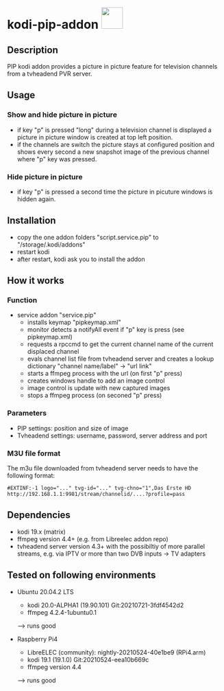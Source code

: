 # kodi-pip-addon <img src="https://github.com/mltobi/kodi-pip-addon/blob/main/script.service.pip/resources/icon.png" width="50"/>

## Description
PIP kodi addon provides a picture in picture feature for television channels from a tvheadend PVR server.
          
## Usage

### Show and hide picture in picture
* if key "p" is pressed "long" during a television channel is displayed a picture in picture window is created at top left position.
* if the channels are switch the picture stays at configured position and shows every second a new snapshot image of the previous channel where "p" key was pressed.

### Hide picture in picture
* if key "p" is pressed a second time the picture in picuture windows is hidden again.

## Installation
* copy the one addon folders "script.service.pip" to "/storage/.kodi/addons"
* restart kodi
* after restart, kodi ask you to install the addon

## How it works

### Function
* service addon "service.pip"
  * installs keymap "pipkeymap.xml"
  * monitor detects a notifyAll event if "p" key is press (see pipkeymap.xml)
  * requests a rpccmd to get the current channel name of the current displaced channel
  * evals channel list file from tvheadend server and creates a lookup dictionary "channel name/label" -> "url link"
  * starts a ffmpeg process with the url (on first "p" press)
  * creates windows handle to add an image control
  * image control is update with new captured images
  * stops a ffmpeg process (on seconed "p" press)

### Parameters
* PIP settings: position and size of image
* Tvheadend settings: username, password, server address and port

### M3U file format
The m3u file downloaded from tvheadend server needs to have the following format:
```
#EXTINF:-1 logo="..." tvg-id="..." tvg-chno="1",Das Erste HD
http://192.168.1.1:9981/stream/channelid/....?profile=pass
```

## Dependencies
* kodi 19.x (matrix)
* ffmpeg version 4.4+ (e.g. from Libreelec addon repo)
* tvheadend server version 4.3+ with the possibiltiy of more parallel streams, e.g. via IPTV or more than two DVB inputs -> TV adapters


## Tested on following environments
* Ubuntu 20.04.2 LTS 
  * kodi 20.0-ALPHA1 (19.90.101) Git:20210721-3fdf4542d2
  * ffmpeg 4.2.4-1ubuntu0.1
  
  --> runs good
* Raspberry Pi4
  * LibreELEC (community): nightly-20210524-40e1be9 (RPi4.arm)
  * kodi 19.1 (19.1.0) Git:20210524-eea10b669c
  * ffmpeg version 4.4
  
  --> runs good
